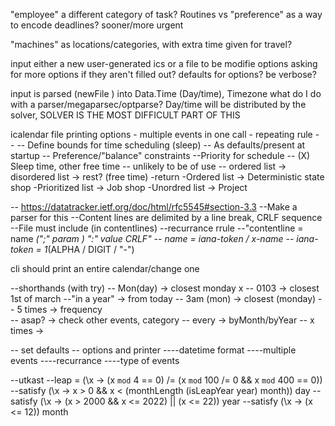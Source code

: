 "employee" a different category of task?
    Routines vs 
"preference" as a way to encode deadlines?
    sooner/more urgent


"machines" as locations/categories, with extra time given for travel?

input
    either a new user-generated ics
    or a file to be modifie
    options
        asking for more options if they aren't filled out?
        defaults for options?
        be verbose?

input is parsed (newFile ) into Data.Time (Day/time), Timezone
    what do I do with a parser/megaparsec/optparse?
Day/time will be distributed by the solver, 
    SOLVER IS THE MOST DIFFICULT PART OF THIS



icalendar file printing options
    - multiple events in one call
    - repeating rule
    - 
    - 
-- Define bounds for time scheduling (sleep)
    -- As defaults/present at startup
-- Preference/"balance" constraints
    --Priority for schedule
-- (X) Sleep time, other free time
    -- unlikely to be of use
-- ordered list -> disordered list -> rest? (free time)
    -return 
    -Ordered list -> Deterministic state shop
    -Prioritized list -> Job shop
    -Unordred list -> Project

-- https://datatracker.ietf.org/doc/html/rfc5545#section-3.3
--Make a parser for this
--Content lines are delimited by a line break, CRLF sequence
--File must include (in contentlines) 
--recurrance rrule
--"contentline   = name *(";" param ) ":" value CRLF" 
    -- name = iana-token / x-name
    -- iana-token    = 1*(ALPHA / DIGIT / "-")

cli should print an entire calendar/change one


--shorthands (with try)
    -- Mon(day)    -> closest monday x
    -- 0103        -> closest 1st of march
    --"in a year"  -> from today
    -- 3am (mon)   -> closest (monday)
    -- 5 times     -> frequency  
    -- asap?       -> check other events, category
    -- every       -> byMonth/byYear
    -- x times     -> 


-- set defaults 
-- options and printer
----datetime format
----multiple events
----recurrance
----type of events

--utkast
--leap = (\x -> (x `mod` 4 == 0) /= (x `mod` 100 /= 0 && x `mod` 400 == 0))
--satisfy (\x -> x > 0 && x < (monthLength (isLeapYear year) month)) day
--satisfy (\x -> (x > 2000 && x <= 2022) || (x <= 22)) year 
--satisfy (\x -> (x <= 12)) month

